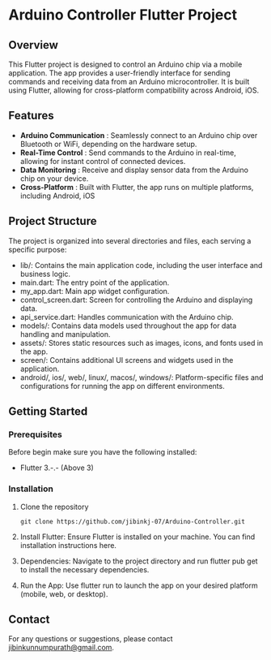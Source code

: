 # Arduino Controller Flutter Project

## Overview

This Flutter project is designed to control an Arduino chip via a mobile application.
The app provides a user-friendly interface for sending commands and receiving data from an Arduino microcontroller.
It is built using Flutter, allowing for cross-platform compatibility across 
Android, iOS.

## Features

- **Arduino Communication** :  Seamlessly connect to an Arduino chip over Bluetooth or WiFi, depending on the hardware setup.
- **Real-Time Control**  : Send commands to the Arduino in real-time, allowing for instant control of connected devices.
- **Data Monitoring**   : Receive and display sensor data from the Arduino chip on your device.
- **Cross-Platform**   : Built with Flutter, the app runs on multiple platforms, including Android, iOS

## Project Structure

The project is organized into several directories and files, each serving a specific purpose:

 - lib/: Contains the main application code, including the user interface and business logic.
 - main.dart: The entry point of the application.
 - my_app.dart: Main app widget configuration.
 - control_screen.dart: Screen for controlling the Arduino and displaying data.
 - api_service.dart: Handles communication with the Arduino chip.
 - models/: Contains data models used throughout the app for data handling and manipulation.
 - assets/: Stores static resources such as images, icons, and fonts used in the app.
 - screen/: Contains additional UI screens and widgets used in the application.
 - android/, ios/, web/, linux/, macos/, windows/: Platform-specific files and configurations for running the app on different environments.

## Getting Started

### Prerequisites

Before begin make sure you have the following installed:

- Flutter 3.-.- (Above 3)

### Installation

1. Clone the repository

   ```
   git clone https://github.com/jibinkj-07/Arduino-Controller.git
   
   ```
2. Install Flutter: Ensure Flutter is installed on your machine. You can find installation instructions here.

3. Dependencies: Navigate to the project directory and run flutter pub get to install the necessary dependencies.

4. Run the App: Use flutter run to launch the app on your desired platform (mobile, web, or desktop).

## Contact
   For any questions or suggestions, please contact jibinkunnumpurath@gmail.com.
